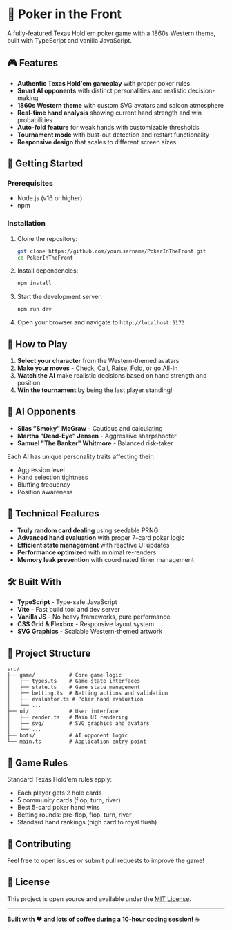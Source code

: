 # 🎰 Poker in the Front

A fully-featured Texas Hold'em poker game with a 1860s Western theme, built with TypeScript and vanilla JavaScript.

## 🎮 Features

- **Authentic Texas Hold'em gameplay** with proper poker rules
- **Smart AI opponents** with distinct personalities and realistic decision-making
- **1860s Western theme** with custom SVG avatars and saloon atmosphere
- **Real-time hand analysis** showing current hand strength and win probabilities
- **Auto-fold feature** for weak hands with customizable thresholds
- **Tournament mode** with bust-out detection and restart functionality
- **Responsive design** that scales to different screen sizes

## 🚀 Getting Started

### Prerequisites
- Node.js (v16 or higher)
- npm

### Installation

1. Clone the repository:
   ```bash
   git clone https://github.com/yourusername/PokerInTheFront.git
   cd PokerInTheFront
   ```

2. Install dependencies:
   ```bash
   npm install
   ```

3. Start the development server:
   ```bash
   npm run dev
   ```

4. Open your browser and navigate to `http://localhost:5173`

## 🎯 How to Play

1. **Select your character** from the Western-themed avatars
2. **Make your moves** - Check, Call, Raise, Fold, or go All-In
3. **Watch the AI** make realistic decisions based on hand strength and position
4. **Win the tournament** by being the last player standing!

## 🧠 AI Opponents

- **Silas "Smoky" McGraw** - Cautious and calculating
- **Martha "Dead-Eye" Jensen** - Aggressive sharpshooter  
- **Samuel "The Banker" Whitmore** - Balanced risk-taker

Each AI has unique personality traits affecting their:
- Aggression level
- Hand selection tightness  
- Bluffing frequency
- Position awareness

## 🎨 Technical Features

- **Truly random card dealing** using seedable PRNG
- **Advanced hand evaluation** with proper 7-card poker logic
- **Efficient state management** with reactive UI updates
- **Performance optimized** with minimal re-renders
- **Memory leak prevention** with coordinated timer management

## 🛠️ Built With

- **TypeScript** - Type-safe JavaScript
- **Vite** - Fast build tool and dev server
- **Vanilla JS** - No heavy frameworks, pure performance
- **CSS Grid & Flexbox** - Responsive layout system
- **SVG Graphics** - Scalable Western-themed artwork

## 📁 Project Structure

```
src/
├── game/           # Core game logic
│   ├── types.ts    # Game state interfaces
│   ├── state.ts    # Game state management
│   ├── betting.ts  # Betting actions and validation
│   ├── evaluator.ts # Poker hand evaluation
│   └── ...
├── ui/             # User interface
│   ├── render.ts   # Main UI rendering
│   ├── svg/        # SVG graphics and avatars
│   └── ...
├── bots/           # AI opponent logic
└── main.ts         # Application entry point
```

## 🎰 Game Rules

Standard Texas Hold'em rules apply:
- Each player gets 2 hole cards
- 5 community cards (flop, turn, river)
- Best 5-card poker hand wins
- Betting rounds: pre-flop, flop, turn, river
- Standard hand rankings (high card to royal flush)

## 🤝 Contributing

Feel free to open issues or submit pull requests to improve the game!

## 📄 License

This project is open source and available under the [MIT License](LICENSE).

---

**Built with ❤️ and lots of coffee during a 10-hour coding session!** ☕